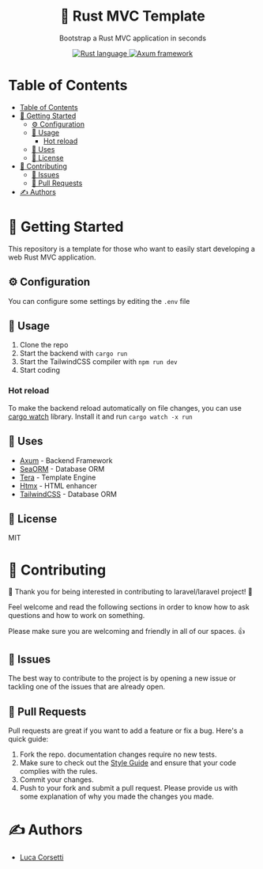 <p align="center">
    <h1 align="center">
        📃 Rust MVC Template
    </h1>
    <p align="center">Bootstrap a Rust MVC application in seconds</p>
</p>

<p align="center">
    <a href="https://rust-lang.org" target="_blank">
    <img alt="Rust language" src="https://img.shields.io/badge/language-rust-cb3837?logo=rust&labelColor=&logoColor=white&style=flat-square&logoWidth=20">
</a>
    <a href="https://github.com/tokio-rs/axum" target="_blank">
    <img alt="Axum framework" src="https://img.shields.io/badge/framework-axum-f8bc45?logo=rust&labelColor=&logoColor=&style=flat-square&logoWidth=20">
</a>
</p>

# Table of Contents
- [Table of Contents](#table-of-contents)
- [🏁 Getting Started ](#-getting-started-)
  - [⚙️ Configuration ](#️-configuration-)
  - [🎈 Usage ](#-usage-)
    - [Hot reload](#hot-reload)
  - [🧰 Uses ](#-uses-)
  - [📄 License ](#-license-)
- [🔭 Contributing ](#-contributing-)
  - [🐛 Issues ](#-issues-)
  - [🤝 Pull Requests ](#-pull-requests-)
- [✍️ Authors ](#️-authors-)
# 🏁 Getting Started <a name = "getting-started"></a>

This repository is a template for those who want to easily start developing a web Rust MVC application.

## ⚙️ Configuration <a name="configuration"></a>

You can configure some settings by editing the `.env` file

## 🎈 Usage <a name="usage"></a>
1. Clone the repo
2. Start the backend with `cargo run`
3. Start the TailwindCSS compiler with `npm run dev`
4. Start coding

### Hot reload
To make the backend reload automatically on file changes, you can use [cargo watch](https://crates.io/crates/cargo-watch) library.
Install it and run `cargo watch -x run`

## 🧰 Uses <a name = "built-using"></a>
- [Axum](https://github.com/tokio-rs/axum) - Backend Framework
- [SeaORM](https://github.com/SeaQL/sea-orm) - Database ORM
- [Tera](https://github.com/Keats/tera) - Template Engine
- [Htmx](https://github.com/bigskysoftware/htmx) - HTML enhancer
- [TailwindCSS](https://github.com/tailwindlabs/tailwindcss) - Database ORM

## 📄 License <a name = "license"></a>
MIT
# 🔭 Contributing <a name = "contributing"></a>

🎉 Thank you for being interested in contributing to laravel/laravel project! 🎉 

Feel welcome and read the following sections in order to know how to ask questions and how to work on something.

Please make sure you are welcoming and friendly in all of our spaces. 👍

## 🐛 Issues <a name = "issues"></a>

The best way to contribute to the project is by opening a new issue or tackling one of the issues that are already open.

## 🤝 Pull Requests <a name = "pull-requests"></a>

Pull requests are great if you want to add a feature or fix a bug. Here's a quick guide:
1. Fork the repo.
documentation changes require no new tests.
1. Make sure to check out the [Style Guide](#style-guide) and ensure that your code complies with the rules.
2. Commit your changes.
3. Push to your fork and submit a pull request. Please provide us with some explanation of why you made the changes you made.

# ✍️ Authors <a name = "authors"></a>
- [Luca Corsetti](https://ilcors.dev)

<!-- <p align="center">
<br>
<a href="https://www.osiolabs.com/#contact" target="_blank"><img src="./assets/img/support_generic.png" data-text="Support me" alt="Support me" style="width: 150px !important;" ></a>  -->